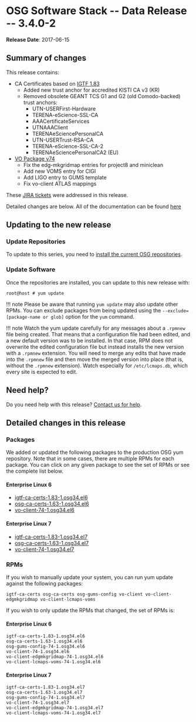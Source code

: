 OSG Software Stack -- Data Release -- 3.4.0-2
=============================================

**Release Date**: 2017-06-15

Summary of changes
------------------

This release contains:

-   CA Certificates based on [IGTF 1.83](http://dist.eugridpma.info/distribution/igtf/current/CHANGES)
    -   Added new trust anchor for accredited KISTI CA v3 (KR)
    -   Removed obsolete GEANT TCS G1 and G2 (old Comodo-backed) trust anchors:
        -   UTN-USERFirst-Hardware
        -   TERENA-eScience-SSL-CA
        -   AAACertificateServices
        -   UTNAAAClient
        -   TERENAeSciencePersonalCA
        -   UTN-USERTrust-RSA-CA
        -   TERENA-eScience-SSL-CA-2
        -   TERENAeSciencePersonalCA2 (EU)
-   [VO Package v74](https://github.com/opensciencegrid/osg-vo-config/releases/tag/release-74)
    -   Fix the edg-mkgridmap entries for project8 and miniclean
    -   Add new VOMS entry for CIGI
    -   Add LIGO entry to GUMS template
    -   Fix vo-client ATLAS mappings

These [JIRA tickets](https://jira.opensciencegrid.org/issues/?jql=project%20%3D%20SOFTWARE%20AND%20fixVersion%20%3D%203.4.0-2%20ORDER%20BY%20priority%20DESC%2C%20key%20DESC) were addressed in this release.

Detailed changes are below. All of the documentation can be found [here](../../)

Updating to the new release
---------------------------

### Update Repositories

To update to this series, you need to [install the current OSG repositories](../../common/yum#install-osg-repositories).

### Update Software

Once the repositories are installed, you can update to this new release with:

``` console
root@host # yum update
```

!!! note
    Please be aware that running `yum update` may also update other RPMs. You can exclude packages from being updated using the `--exclude=[package-name or glob]` option for the `yum` command.

!!! note
    Watch the yum update carefully for any messages about a `.rpmnew` file being created. That means that a configuration file had been edited, and a new default version was to be installed. In that case, RPM does not overwrite the edited configuration file but instead installs the new version with a `.rpmnew` extension. You will need to merge any edits that have made into the `.rpmnew` file and then move the merged version into place (that is, without the `.rpmnew` extension). Watch especially for `/etc/lcmaps.db`, which every site is expected to edit.

Need help?
----------

Do you need help with this release? [Contact us for help](../../common/help).

Detailed changes in this release
--------------------------------

### Packages

We added or updated the following packages to the production OSG yum repository. Note that in some cases, there are multiple RPMs for each package. You can click on any given package to see the set of RPMs or see the complete list below.

#### Enterprise Linux 6

-   [igtf-ca-certs-1.83-1.osg34.el6](https://koji.chtc.wisc.edu/koji/search?match=glob&type=build&terms=igtf-ca-certs-1.83-1.osg34.el6)
-   [osg-ca-certs-1.63-1.osg34.el6](https://koji.chtc.wisc.edu/koji/search?match=glob&type=build&terms=osg-ca-certs-1.63-1.osg34.el6)
-   [vo-client-74-1.osg34.el6](https://koji.chtc.wisc.edu/koji/search?match=glob&type=build&terms=vo-client-74-1.osg34.el6)

#### Enterprise Linux 7

-   [igtf-ca-certs-1.83-1.osg34.el7](https://koji.chtc.wisc.edu/koji/search?match=glob&type=build&terms=igtf-ca-certs-1.83-1.osg34.el7)
-   [osg-ca-certs-1.63-1.osg34.el7](https://koji.chtc.wisc.edu/koji/search?match=glob&type=build&terms=osg-ca-certs-1.63-1.osg34.el7)
-   [vo-client-74-1.osg34.el7](https://koji.chtc.wisc.edu/koji/search?match=glob&type=build&terms=vo-client-74-1.osg34.el7)

### RPMs

If you wish to manually update your system, you can run yum update against the following packages:

    igtf-ca-certs osg-ca-certs osg-gums-config vo-client vo-client-edgmkgridmap vo-client-lcmaps-voms

If you wish to only update the RPMs that changed, the set of RPMs is:

#### Enterprise Linux 6

``` file
igtf-ca-certs-1.83-1.osg34.el6
osg-ca-certs-1.63-1.osg34.el6
osg-gums-config-74-1.osg34.el6
vo-client-74-1.osg34.el6
vo-client-edgmkgridmap-74-1.osg34.el6
vo-client-lcmaps-voms-74-1.osg34.el6
```

#### Enterprise Linux 7

``` file
igtf-ca-certs-1.83-1.osg34.el7
osg-ca-certs-1.63-1.osg34.el7
osg-gums-config-74-1.osg34.el7
vo-client-74-1.osg34.el7
vo-client-edgmkgridmap-74-1.osg34.el7
vo-client-lcmaps-voms-74-1.osg34.el7
```

